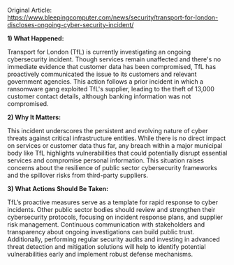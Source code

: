 Original Article: https://www.bleepingcomputer.com/news/security/transport-for-london-discloses-ongoing-cyber-security-incident/

**1) What Happened:**

Transport for London (TfL) is currently investigating an ongoing cybersecurity incident. Though services remain unaffected and there's no immediate evidence that customer data has been compromised, TfL has proactively communicated the issue to its customers and relevant government agencies. This action follows a prior incident in which a ransomware gang exploited TfL's supplier, leading to the theft of 13,000 customer contact details, although banking information was not compromised.

**2) Why It Matters:**

This incident underscores the persistent and evolving nature of cyber threats against critical infrastructure entities. While there is no direct impact on services or customer data thus far, any breach within a major municipal body like TfL highlights vulnerabilities that could potentially disrupt essential services and compromise personal information. This situation raises concerns about the resilience of public sector cybersecurity frameworks and the spillover risks from third-party suppliers.

**3) What Actions Should Be Taken:**

TfL’s proactive measures serve as a template for rapid response to cyber incidents. Other public sector bodies should review and strengthen their cybersecurity protocols, focusing on incident response plans, and supplier risk management. Continuous communication with stakeholders and transparency about ongoing investigations can build public trust. Additionally, performing regular security audits and investing in advanced threat detection and mitigation solutions will help to identify potential vulnerabilities early and implement robust defense mechanisms.